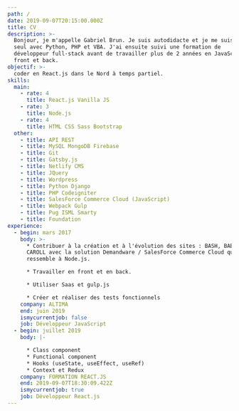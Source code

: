 ```yaml
---
path: /
date: 2019-09-07T20:15:00.000Z
title: CV
description: >-
  Bonjour, je m'appelle Gabriel Brun. Je suis autodidacte et je me suis initié
  seul avec Python, PHP et VBA. J'ai ensuite suivi une formation de
  développeur full-stack avant de travailler plus de 2 années en JavaScript
  front et back.
objectif: >-
  coder en React.js dans le Nord à temps partiel.
skills:
  main:
    - rate: 4
      title: React.js Vanilla JS
    - rate: 3
      title: Node.js
    - rate: 4
      title: HTML CSS Sass Bootstrap
  other:
    - title: API REST
    - title: MySQL MongoDB Firebase
    - title: Git
    - title: Gatsby.js
    - title: Netlify CMS
    - title: JQuery
    - title: Wordpress
    - title: Python Django
    - title: PHP Codeigniter
    - title: SalesForce Commerce Cloud (JavaScript)
    - title: Webpack Gulp
    - title: Pug ISML Smarty
    - title: Foundation
experience:
  - begin: mars 2017
    body: >-
      * Contribuer à la création et à l'évolution des sites : BASH, BABYLISS et
      CAROLL avec la solution Demandware / SalesForce Commerce Cloud qui
      ressemble à Node.js.

      * Travailler en front et en back.

      * Utiliser Saas et gulp.js

      * Créer et réaliser des tests fonctionnels
    company: ALTIMA
    end: juin 2019
    ismycurrentjob: false
    job: Développeur JavaScript
  - begin: juillet 2019
    body: |-

      * Class component
      * Functional component
      * Hooks (useState, useEffect, useRef)
      * Context et Redux
    company: FORMATION REACT.JS
    end: 2019-09-07T18:30:09.422Z
    ismycurrentjob: true
    job: Développeur React.js
---
```

